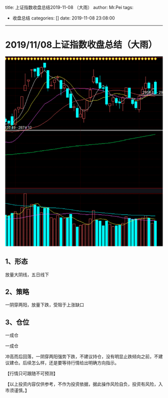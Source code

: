 title: 上证指数收盘总结2019-11-08 （大雨）
author: Mr.Pei
tags:

  - 收盘总结
categories: []
date: 2019-11-08  23:08:00
---
# 2019/11/08上证指数收盘总结（大雨）

![](https://github.com/Soros1990/markDownImages/blob/master/20191108230509.png?raw=true)

## 1、形态

放量大阴线，五日线下

## 2、策略

一阴穿两阳，放量下跌，受阻于上涨缺口

## 3、仓位
一成仓

一成仓

冲高而后回落，一阴穿两阳强势下跌，不建议持仓，没有明显止跌倾向之前，不建议建仓。后续怎么样，还是要等待行情给出明确方向指示。

【行情只可跟随不可预测】

【以上投资内容仅供参考，不作为投资依据，据此操作风险自负，投资有风险，入市须谨慎。】